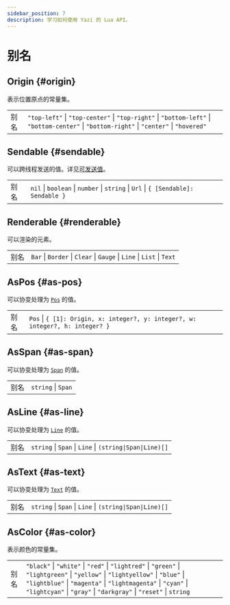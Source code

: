 ```yaml
---
sidebar_position: 7
description: 学习如何使用 Yazi 的 Lua API。
---
```


# 别名

## Origin {#origin}

表示位置原点的常量集。

|      |                                                                                                                                          |
| ---- | ---------------------------------------------------------------------------------------------------------------------------------------- |
| 别名 | `"top-left"` \| `"top-center"` \| `"top-right"` \| `"bottom-left"` \| `"bottom-center"` \| `"bottom-right"` \| `"center"` \| `"hovered"` |

## Sendable {#sendable}

可以跨线程发送的值。详见[可发送值](/docs/plugins/overview#sendable)。

|      |                                                                                   |
| ---- | --------------------------------------------------------------------------------- |
| 别名 | `nil` \| `boolean` \| `number` \| `string` \| `Url` \| `{ [Sendable]: Sendable }` |

## Renderable {#renderable}

可以渲染的元素。

|      |                                                                       |
| ---- | --------------------------------------------------------------------- |
| 别名 | `Bar` \| `Border` \| `Clear` \| `Gauge` \| `Line` \| `List` \| `Text` |

## AsPos {#as-pos}

可以协变处理为 [`Pos`](/docs/plugins/layout#pos) 的值。

|      |                                                                                |
| ---- | ------------------------------------------------------------------------------ |
| 别名 | `Pos` \| `{ [1]: Origin, x: integer?, y: integer?, w: integer?, h: integer? }` |

## AsSpan {#as-span}

可以协变处理为 [`Span`](/docs/plugins/layout#span) 的值。

|      |                    |
| ---- | ------------------ |
| 别名 | `string` \| `Span` |

## AsLine {#as-line}

可以协变处理为 [`Line`](/docs/plugins/layout#line) 的值。

|      |                                                          |
| ---- | -------------------------------------------------------- |
| 别名 | `string` \| `Span` \| `Line` \| `(string\|Span\|Line)[]` |

## AsText {#as-text}

可以协变处理为 [`Text`](/docs/plugins/layout#text) 的值。

|      |                                                          |
| ---- | -------------------------------------------------------- |
| 别名 | `string` \| `Span` \| `Line` \| `(string\|Span\|Line)[]` |

## AsColor {#as-color}

表示颜色的常量集。

|      |                                                                                                                                                                                                                                                                     |
| ---- | ------------------------------------------------------------------------------------------------------------------------------------------------------------------------------------------------------------------------------------------------------------------- |
| 别名 | `"black"` \| `"white"` \| `"red"` \| `"lightred"` \| `"green"` \| `"lightgreen"` \| `"yellow"` \| `"lightyellow"` \| `"blue"` \| `"lightblue"` \| `"magenta"` \| `"lightmagenta"` \| `"cyan"` \| `"lightcyan"` \| `"gray"` \| `"darkgray"` \| `"reset"` \| `string` |
